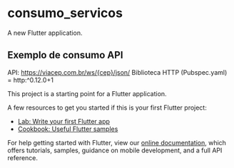 # consumo_servicos

A new Flutter application.

## Exemplo de consumo API
API: https://viacep.com.br/ws/{cep}/json/
Biblioteca HTTP (Pubspec.yaml) = http:^0.12.0+1


This project is a starting point for a Flutter application.

A few resources to get you started if this is your first Flutter project:

- [Lab: Write your first Flutter app](https://flutter.dev/docs/get-started/codelab)
- [Cookbook: Useful Flutter samples](https://flutter.dev/docs/cookbook)

For help getting started with Flutter, view our
[online documentation](https://flutter.dev/docs), which offers tutorials,
samples, guidance on mobile development, and a full API reference.
